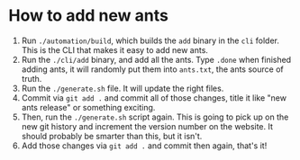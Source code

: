 # How to add new ants

1. Run `./automation/build`, which builds the `add` binary in the `cli` folder.
   This is the CLI that makes it easy to add new ants.
2. Run the `./cli/add` binary, and add all the ants. Type `.done` when finished
   adding ants, it will randomly put them into `ants.txt`, the ants source of
   truth.
3. Run the `./generate.sh` file. It will update the right files.
4. Commit via `git add .` and commit all of those changes, title it like "new
   ants release" or something exciting.
5. Then, run the `./generate.sh` script again. This is going to pick up on the
   new git history and increment the version number on the website. It should
   probably be smarter than this, but it isn't.
6. Add those changes via `git add .` and commit then again, that's it!
